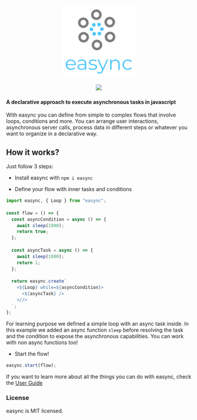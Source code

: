<p align="center"><img src="resources/logo.png" /></p>

<p align="center">
  <img src="https://img.shields.io/github/license/Naereen/StrapDown.js.svg" />
<p>

#### A declarative approach to execute asynchronous tasks in javascript

With easync you can define from simple to complex flows that involve loops, conditions and more. You can arrange user interactions, asynchronous server calls, process data in different steps or whatever you want to organize in a declarative way.

## How it works?

Just follow 3 steps:

- Install easync with `npm i easync`

- Define your flow with inner tasks and conditions

```js
import easync, { Loop } from "easync";

const flow = () => {
  const asyncCondition = async () => {
    await sleep(1000);
    return true;
  };

  const asyncTask = async () => {
    await sleep(1000);
    return 1;
  };

  return easync.create`
    <${Loop} while=${asyncCondition}>
      <${asyncTask} />
    <//>
  `;
};
```

For learning purpose we defined a simple loop with an async task inside. In this example we added an async function `sleep` before resolving the task and the condition to expose the asynchronous capabilities. You can work with non async functions too!

- Start the flow!

```js
easync.start(flow);
```

If you want to learn more about all the things you can do with easync, check the [User Guide](./USER_GUIDE.md)

### License

easync is MIT licensed.
